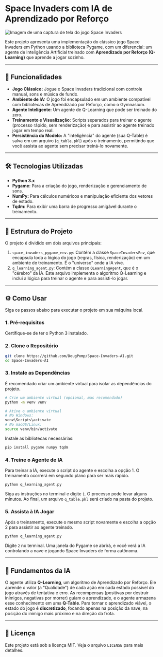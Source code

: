 # Space Invaders com IA de Aprendizado por Reforço

![Imagem de uma captura de tela do jogo Space Invaders](https://placehold.co/800x400/000000/FFFFFF?text=Space+Invaders+AI)

Este projeto apresenta uma implementação do clássico jogo Space Invaders em Python usando a biblioteca Pygame, com um diferencial: um agente de Inteligência Artificial treinado com **Aprendizado por Reforço (Q-Learning)** que aprende a jogar sozinho.

---

## 🚀 Funcionalidades

* **Jogo Clássico:** Jogue o Space Invaders tradicional com controle manual, sons e música de fundo.
* **Ambiente de IA:** O jogo foi encapsulado em um ambiente compatível com bibliotecas de Aprendizado por Reforço, como o Gymnasium.
* **Agente Inteligente:** Um agente de Q-Learning que pode ser treinado do zero.
* **Treinamento e Visualização:** Scripts separados para treinar o agente (processo rápido, sem renderização) e para assistir ao agente treinado jogar em tempo real.
* **Persistência do Modelo:** A "inteligência" do agente (sua Q-Table) é salva em um arquivo (`q_table.pkl`) após o treinamento, permitindo que você assista ao agente sem precisar treiná-lo novamente.

---

## 🛠️ Tecnologias Utilizadas

* **Python 3.x**
* **Pygame:** Para a criação do jogo, renderização e gerenciamento de sons.
* **NumPy:** Para cálculos numéricos e manipulação eficiente dos vetores de estado.
* **Tqdm:** Para exibir uma barra de progresso amigável durante o treinamento.

---

## 📂 Estrutura do Projeto

O projeto é dividido em dois arquivos principais:

1.  `space_invaders_pygame_env.py`: Contém a classe `SpaceInvadersEnv`, que encapsula toda a lógica do jogo (regras, física, renderização) em um ambiente de treinamento. É o "universo" onde a IA vive.
2.  `q_learning_agent.py`: Contém a classe `QLearningAgent`, que é o "cérebro" da IA. Este arquivo implementa o algoritmo Q-Learning e inclui a lógica para treinar o agente e para assisti-lo jogar.

---

## ⚙️ Como Usar

Siga os passos abaixo para executar o projeto em sua máquina local.

### 1. Pré-requisitos

Certifique-se de ter o Python 3 instalado.

### 2. Clone o Repositório

```bash
git clone https://github.com/DougPomp/Space-Invaders-AI.git
cd Space-Invaders-AI
```

### 3. Instale as Dependências

É recomendado criar um ambiente virtual para isolar as dependências do projeto.

```bash
# Crie um ambiente virtual (opcional, mas recomendado)
python -m venv venv

# Ative o ambiente virtual
# No Windows:
venv\Scripts\activate
# No macOS/Linux:
source venv/bin/activate
```

Instale as bibliotecas necessárias:

```bash
pip install pygame numpy tqdm
```

### 4. Treine o Agente de IA

Para treinar a IA, execute o script do agente e escolha a opção 1. O treinamento ocorrerá em segundo plano para ser mais rápido.

```bash
python q_learning_agent.py
```

Siga as instruções no terminal e digite `1`. O processo pode levar alguns minutos. Ao final, um arquivo `q_table.pkl` será criado na pasta do projeto.

### 5. Assista à IA Jogar

Após o treinamento, execute o mesmo script novamente e escolha a opção 2 para assistir ao agente treinado.

```bash
python q_learning_agent.py
```

Digite `2` no terminal. Uma janela do Pygame se abrirá, e você verá a IA controlando a nave e jogando Space Invaders de forma autônoma.

---

## 🧠 Fundamentos da IA

O agente utiliza **Q-Learning**, um algoritmo de Aprendizado por Reforço. Ele aprende o valor (a "Qualidade") de cada ação em cada estado possível do jogo através de tentativa e erro. As recompensas (positivas por destruir inimigos, negativas por morrer) guiam o aprendizado, e o agente armazena esse conhecimento em uma **Q-Table**. Para tornar o aprendizado viável, o estado do jogo é **discretizado**, focando apenas na posição da nave, na posição do inimigo mais próximo e na direção da frota.

---

## 📄 Licença

Este projeto está sob a licença MIT. Veja o arquivo `LICENSE` para mais detalhes.
